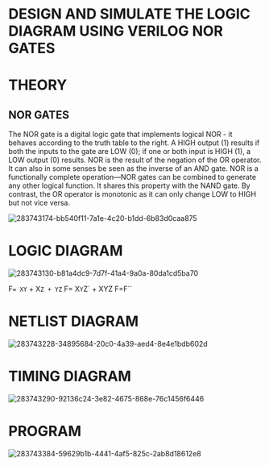 # DESIGN AND SIMULATE THE LOGIC DIAGRAM USING VERILOG NOR GATES

# THEORY
## NOR GATES
The NOR gate is a digital logic gate that implements logical NOR - it behaves according to the
truth table to the right. A HIGH output (1) results if both the inputs to the gate are LOW (0); if one
or both input is HIGH (1), a LOW output (0) results. NOR is the result of the negation of the OR
operator. It can also in some senses be seen as the inverse of an AND gate. NOR is a functionally
complete operation—NOR gates can be combined to generate any other logical function. It shares
this property with the NAND gate. By contrast, the OR operator is monotonic as it can only change
LOW to HIGH but not vice versa.


![283743174-bb540f11-7a1e-4c20-b1dd-6b83d0caa875](https://github.com/nivetharajaa/Simulation-project--Digital-Electronics/assets/120543388/dac23ed4-ff17-4d3f-bc6c-1377ac27ae26)

# LOGIC DIAGRAM

![283743130-b81a4dc9-7d7f-41a4-9a0a-80da1cd5ba70](https://github.com/nivetharajaa/Simulation-project--Digital-Electronics/assets/120543388/2c91cdb0-451c-4319-9a1e-0b8c95c3d930)

F`= XY` + X`Z + YZ`
F= X`Y`Z` + XYZ
F=F``
# NETLIST DIAGRAM

![283743228-34895684-20c0-4a39-aed4-8e4e1bdb602d](https://github.com/nivetharajaa/Simulation-project--Digital-Electronics/assets/120543388/ea909305-6f04-407e-a27b-c215dae72806)

# TIMING DIAGRAM

![283743290-92136c24-3e82-4675-868e-76c1456f6446](https://github.com/nivetharajaa/Simulation-project--Digital-Electronics/assets/120543388/edfd116e-2a05-427a-a27b-0fe4d75ca77b)

# PROGRAM

![283743384-59629b1b-4441-4af5-825c-2ab8d18612e8](https://github.com/nivetharajaa/Simulation-project--Digital-Electronics/assets/120543388/6bad9d05-cda6-4310-b850-d8543fe659cf)

